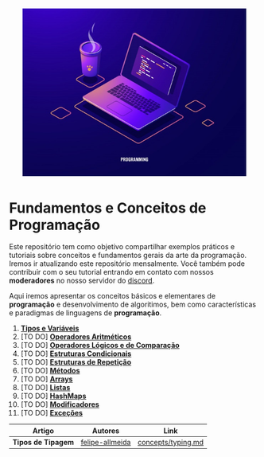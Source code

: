 <h1 align="center">
  <img src="/Images/concepts.jpg" alt="Concepts" width="450px" />
</h1>

# Fundamentos e Conceitos de Programação

Este repositório tem como objetivo compartilhar exemplos práticos e tutoriais sobre conceitos e fundamentos gerais da arte da programação.
Iremos ir atualizando este repositório mensalmente. Você também pode contribuir com o seu tutorial entrando em contato com nossos **moderadores** no nosso servidor do [discord](https://discord.gg/FvkzVcr).
<br>

Aqui iremos apresentar os conceitos básicos e elementares de **programação** e desenvolvimento de algoritimos, bem como características e paradigmas de linguagens de **programação**.

1. [**Tipos e Variáveis**](https://github.com/Pampa-Devs/concepts/blob/master/Fundamentals/variables.md)
2. [TO DO] [**Operadores Aritméticos**]()
3. [TO DO] [**Operadores Lógicos e de Comparação**]()
4. [TO DO] [**Estruturas Condicionais**]()
5. [TO DO] [**Estruturas de Repetição**]()
6. [TO DO] [**Métodos**]()
7. [TO DO] [**Arrays**]()
8. [TO DO] [**Listas**]()
9. [TO DO] [**HashMaps**]()
10. [TO DO] [**Modificadores**]()
11. [TO DO] [**Exceções**]()


Artigo | Autores | Link
------- | ------- | -------
**Tipos de Tipagem** | [felipe-allmeida](https://github.com/felipe-allmeida) | [concepts/typing.md](https://github.com/Pampa-Devs/concepts/blob/master/Concepts/typing.md)
